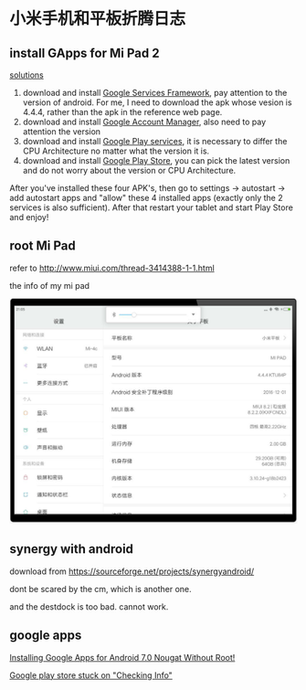 # 小米手机和平板折腾日志

## install GApps for Mi Pad 2

[solutions](http://en.miui.com/thread-318884-1-1.html)

1. download and install [Google Services Framework](https://www.apkmirror.com/apk/google-inc/google-services-framework/google-services-framework-5-1-1743759-release/google-services-framework-5-1-1743759-android-apk-download/download/), pay attention to the version of android. For me, I need to download the apk whose vesion is 4.4.4, rather than the apk in the reference web page.
2. download and install [Google Account Manager](https://www.apkmirror.com/apk/google-inc/google-account-manager/google-account-manager-4-4-4-1227136-release/google-account-manager-4-4-4-1227136-android-apk-download/), also need to pay attention the version
3. download and install [Google Play services](https://www.apkmirror.com/apk/google-inc/google-play-services/google-play-services-11-7-43-release/google-play-services-11-7-43-070-172403884-android-apk-download/download/), it is necessary to differ the CPU Architecture no matter what the version it is.
4. download and install [Google Play Store](https://www.apkmirror.com/?post_type=app_release&searchtype=apk&s=Google+Play+Store), you can pick the latest version and do not worry about the version or CPU Architecture.


After you've installed these four APK's, then go to settings -> autostart -> add autostart apps and "allow" these 4 installed apps (exactly only the 2 services is also sufficient). After that restart your tablet and start Play Store and enjoy!

## root Mi Pad

refer to http://www.miui.com/thread-3414388-1-1.html

the info of my mi pad

![](mipad_info.png)

## synergy with android

download from https://sourceforge.net/projects/synergyandroid/

dont be scared by the cm, which is another one.

and the destdock is too bad. cannot work.

## google apps

[Installing Google Apps for Android 7.0 Nougat Without Root!](http://en.miui.com/thread-484491-1-1.html)

[Google play store stuck on "Checking Info"](http://en.miui.com/thread-568412-1-1.html)


